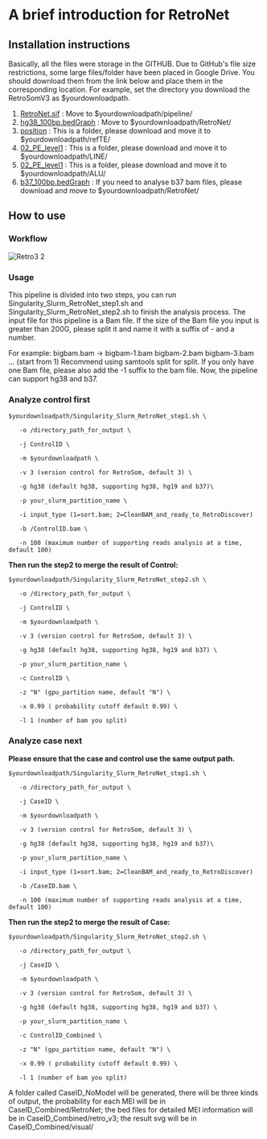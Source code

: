 # A brief introduction for RetroNet
## Installation instructions
Basically, all the files were storage in the GITHUB.
Due to GitHub's file size restrictions, some large files/folder have been placed in Google Drive. You should download them from the link below and place them in the corresponding location.
For example, set the directory you download the RetroSomV3 as $yourdownloadpath.

1. [RetroNet.sif](https://drive.google.com/file/d/1vS0Lq6n3H4ijkoTb5xqViwjxalYqWp8W/view?usp=drive_link) : Move to $yourdownloadpath/pipeline/
2. [hg38_100bp.bedGraph](https://drive.google.com/file/d/1IhiktWmqZSTcrPg2p9OIb5vtcQ5GLLjh/view?usp=sharing) : Move to $yourdownloadpath/RetroNet/
3. [position](https://drive.google.com/drive/folders/1L-XxCCGRMnNShd7ysbeM2kFIxkQANI9D?usp=sharing) : This is a folder, please download and move it to $yourdownloadpath/refTE/
4. [02_PE_level1](https://drive.google.com/drive/folders/197ogIPePEDBNah-Ff1IjNSKq7F3SMGzr?usp=sharing) : This is a folder, please download and move it to $yourdownloadpath/LINE/
5. [02_PE_level1](https://drive.google.com/drive/folders/18kA4IrlP7OKStuReX4koZ8dwx4sbjqzS?usp=sharing) : This is a folder, please download and move it to $yourdownloadpath/ALU/
6. [b37_100bp.bedGraph](https://drive.google.com/file/d/14eOmzhz0pMYpfuLU5spLgwuZJv8_n75R/view?usp=drive_link) : If you need to analyse b37 bam files, please download and move to $yourdownloadpath/RetroNet/

## How to use
### Workflow

![Retro3 2](https://github.com/user-attachments/assets/10da5f78-0252-4d01-8145-b3f5c36cfca3)

### Usage
This pipeline is divided into two steps, you can run Singularity_Slurm_RetroNet_step1.sh and Singularity_Slurm_RetroNet_step2.sh to finish the analysis process.
The input file for this pipeline is a Bam file. If the size of the Bam file you input is greater than 200G, please split it and name it with a suffix of - and a number.

For example: bigbam.bam &rarr; bigbam-1.bam bigbam-2.bam bigbam-3.bam ... (start from 1)
Recommend using samtools split for split. If you only have one Bam file, please also add the -1 suffix to the bam file.
Now, the pipeline can support hg38 and b37.

### Analyze control first 

```
$yourdownloadpath/Singularity_Slurm_RetroNet_step1.sh \

   -o /directory_path_for_output \

   -j ControlID \

   -m $yourdownloadpath \

   -v 3 (version control for RetroSom, default 3) \

   -g hg38 (default hg38, supporting hg38, hg19 and b37)\

   -p your_slurm_partition_name \

   -i input_type (1=sort.bam; 2=CleanBAM_and_ready_to_RetroDiscover)

   -b /ControlID.bam \

   -n 100 (maximum number of supporting reads analysis at a time, default 100) 

```

**Then run the step2 to merge the result of Control:**

```
$yourdownloadpath/Singularity_Slurm_RetroNet_step2.sh \
  
   -o /directory_path_for_output \
  
   -j ControlID \
  
   -m $yourdownloadpath \
  
   -v 3 (version control for RetroSom, default 3) \
  
   -g hg38 (default hg38, supporting hg38, hg19 and b37) \
  
   -p your_slurm_partition_name \
  
   -c ControlID \
  
   -z "N" (gpu_partition name, default "N") \
  
   -x 0.99 ( probability cutoff default 0.99) \
  
   -l 1 (number of bam you split)
```

### Analyze case next

**Please ensure that the case and control use the same output path.**

```
$yourdownloadpath/Singularity_Slurm_RetroNet_step1.sh \

   -o /directory_path_for_output \

   -j CaseID \

   -m $yourdownloadpath \

   -v 3 (version control for RetroSom, default 3) \

   -g hg38 (default hg38, supporting hg38, hg19 and b37)\

   -p your_slurm_partition_name \

   -i input_type (1=sort.bam; 2=CleanBAM_and_ready_to_RetroDiscover)

   -b /CaseID.bam \

   -n 100 (maximum number of supporting reads analysis at a time, default 100) 

```

**Then run the step2 to merge the result of Case:**

```
$yourdownloadpath/Singularity_Slurm_RetroNet_step2.sh \
  
   -o /directory_path_for_output \
  
   -j CaseID \
  
   -m $yourdownloadpath \
  
   -v 3 (version control for RetroSom, default 3) \
  
   -g hg38 (default hg38, supporting hg38, hg19 and b37) \
  
   -p your_slurm_partition_name \
  
   -c ControlID_Combined \
  
   -z "N" (gpu_partition name, default "N") \
  
   -x 0.99 ( probability cutoff default 0.99) \
  
   -l 1 (number of bam you split)
```

A folder called CaseID_NoModel will be generated, there will be three kinds of output, the probability for each MEI will be in CaseID_Combined/RetroNet; the bed files for detailed MEI information will be in CaseID_Combined/retro_v3; the result svg will be in CaseID_Combined/visual/
